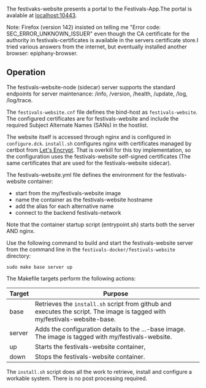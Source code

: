 The festivaks-website presents a portal to the Festivals-App.The portal is avalable at [localhost:10443](https://localhost:10443).

Note: Firefox (version 142) insisted on telling me "Error code: SEC_ERROR_UNKNOWN_ISSUER" even though the CA certificate for the authority in festivals-certificates is available in the servers certificate store.I tried various answers from the internet, but eventually installed another browser: epiphany-browser.

## Operation
The festivals-website-node (sidecar) server supports the standard endpoints for server maintenance: /info, /version, /health, /update, /log, /log/trace. 

The `festivals-website.cnf` file defines the bind-host as `festivals-website`. The configured certificates are for festivals-website and include the required Subject Alternate Names (SANs) in the hostlist.

The website itself is accessed through nginx and is configured in `configure.dck`. `install.sh` configures nginx with certificates managed by certbot from [Let's Encrypt](https://letsencrypt.org/about/). That is overkill for this toy implementation, so the configuration uses the festivals-website self-signed certificates (The same certificates that are used for the festivals-website sidecar).

The festivals-website.yml file defines the environment for the festivals-website container:
* start from the my/festivals-website image
* name the container as the festivals-website hostname
* add the alias for each alternative name
* connect to the backend festivals-network

Note that the container startup script (entrypoint.sh) starts both the server AND nginx.

Use the following command to build and start the festivals-website server from the command line in the `festivals-docker/festivals-website` directory:
```
sudo make base server up
```

The Makefile targets perform the following actions:

| Target | Purpose |
| --- | --- |
| base | Retrieves the `install.sh` script from github and executes the script. The image is tagged with my/festivals-website-base. |
| server | Adds the configuration details to the ...-base image. The image is tagged with my/festivals-website. |
| up | Starts the festivals-website container, |
| down | Stops the festivals-website container. |

The `install.sh` script does all the work to retrieve, install and configure a workable system. There is no post processing required.




